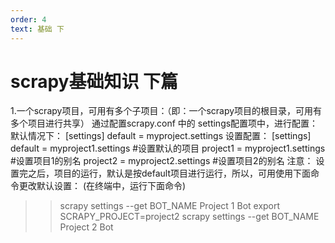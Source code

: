 ```yaml
---
order: 4
text: 基础 下
---
```


# scrapy基础知识 下篇


1.一个scrapy项目，可用有多个子项目：（即：一个scrapy项目的根目录，可用有多个项目进行共享）
通过配置scrapy.conf 中的 settings配置项中，进行配置：
默认情况下：
[settings]
default = myproject.settings
设置配置：
[settings]
default = myproject1.settings	#设置默认的项目
project1 = myproject1.settings	#设置项目1的别名
project2 = myproject2.settings #设置项目2的别名
注意：
设置完之后，项目的运行，默认是按default项目进行运行，所以，可用使用下面命令更改默认设置：
(在终端中，运行下面命令)
>>scrapy settings --get BOT_NAME
Project 1 Bot
>> export SCRAPY_PROJECT=project2
>> scrapy settings --get BOT_NAME
Project 2 Bot


